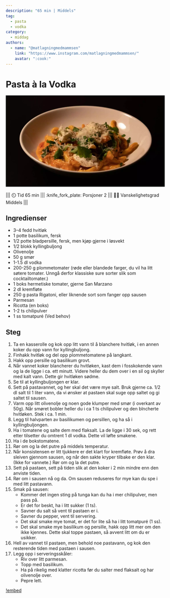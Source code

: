 ```yaml
---
description: "65 min | Middels"
tag:
  - pasta
  - vodka
category:
  - middag
authors:
  - name: "@matlagningmedmammsen"
    link: "https://www.instagram.com/matlagningmedmammsen/"
    avatar: ":cook:"
---
```


# Pasta à la Vodka

![](/static/pasta-a-la-vodka.webp)

<!-- dprint-ignore-start -->
||| :timer_clock: Tid
65 min
||| :knife_fork_plate: Porsjoner
2
||| :cook: Vanskelighetsgrad
Middels
|||
<!-- dprint-ignore-end -->

## Ingredienser

- 3–4 fedd hvitløk
- 1 potte basilikum, fersk
- 1/2 potte bladpersille, fersk, men kjøp gjerne i løsvekt
- 1/2 blokk kyllingbuljong
- Olivenolje
- 50 g smør
- 1-1.5 dl vodka
- 200-250 g plommetomater (røde eller blandede farger, du vil ha litt søtere tomater.
  Unngå derfor klassiske sure sorter slik som cocktailtomater.)
- 1 boks hermetiske tomater, gjerne San Marzano
- 2 dl kremfløte
- 250 g pasta Rigatoni, eller liknende sort som fanger opp sausen
- Parmesan
- Ricotta (en boks)
- 1-2 ts chilipulver
- 1 ss tomatpuré (Ved behov)

## Steg

1. Ta en kasserolle og kok opp litt vann til å blanchere hvitløk, i en annen koker du
   opp vann for kyllingbuljong.
2. Finhakk hvitløk og del opp plommetomatene på langkant.
3. Hakk opp persille og basilikum grovt.
4. Når vannet koker blancherer du hvitløken, kast dem i fosskokende vann og la de ligge
   i ca. ett minutt. Videre heller du dem over i en sil og skyller med kalt vann. Dette
   gir hvitløken sødme.
5. Se til at kyllingbuljongen er klar.
6. Sett på pastavannet, og her skal det være mye salt. Bruk gjerne ca. 1/2 dl salt til 1
   liter vann, da vi ønsker at pastaen skal suge opp saltet og gi saltet til sausen.
7. Varm opp litt olivenolje og noen gode klumper med smør (i overkant av 50g). Når
   smøret bobler heller du i ca 1 ts chilipulver og den blncherte hvitløken. Stek i ca.
   1 min.
8. Legg til halvparten av basilikumen og persillen, og ha så i kyllingbuljongen.
9. Ha i tomatene og salte dem med flaksalt. La de ligge i 30 sek, og rett etter
   tilsetter du omtrent 1 dl vodka. Dette vil løfte smakene.
10. Ha i de bokstomatene.
11. Rør om og la det putre på middels temperatur.
12. Når konsistensen er litt tjukkere er det klart for kremfløte. Prøv å dra sleiven
    gjennom sausen, og når den sakte kryper tilbake er den klar. (Ikke for vannete.) Rør
    om og la det putre.
13. Sett på pastaen, sett på tiden slik at den koker i 2 min mindre enn den anviste
    tiden.
14. Rør om i sausen nå og da. Om sausen reduseres for mye kan du spe i med litt
    pastavann.
15. Smak på sausen:
    - Kommer det ingen sting på tunga kan du ha i mer chilipulver, men pass på.
    - Er det for beskt, ha i litt sukker (1 ts).
    - Savner du salt så vent til pastaen er i.
    - Savner du pepper, vent til servering.
    - Det skal smake mye tomat, er det for lite så ha i litt tomatpuré (1 ss).
    - Det skal smake mye basilikum og persille, hakk opp litt mer om den ikke kjennes.
      Dette skal toppe pastaen, så avvent litt om du er usikker.
16. Hell av vannet til pastaen, men behold noe pastavann, og kok den resterende tiden
    med pastaen i sausen.
17. Legg opp i serveringsskåler:
    - Riv over litt parmesan.
    - Topp med basilikum.
    - Ha på rikelig med klatter ricotta før du salter med flaksalt og har olivenolje
      over.
    - Pepre lett.

[!embed](https://www.youtube.com/watch?v=aHvYHuASe8o)


<script type="application/ld+json">
{
  "@context": "https://schema.org/",
  "@type": "Recipe",
  "name": "Pasta à la Vodka",
  "image": "/static/pasta-a-la-vodka.webp",
  "video": "https://www.youtube.com/watch?v=aHvYHuASe8o",
  "author": {
    "@type": "Person",
    "name": "@matlagningmedmammsen",
    "url": "https://www.instagram.com/matlagningmedmammsen/"
  },
  "datePublished": "2024-05-30",
  "description": "65 min | Enkel",
  "prepTime": "PT25M",
  "cookTime": "PT40M",
  "totalTime": "PT65M",
  "recipeYield": "3 porsjoner",
  "recipeCategory": "Hovedrett",
  "recipeCuisine": "Italiensk",
  "keywords": "italiensk, pasta, vodka",
  "recipeIngredient": [
    "3–4 fedd hvitløk",
    "1 potte basilikum",
    "0.5 potte bladpersille",
    "0.5 kyllingbuljong",
    "olivenolje",
    "50 g smør",
    "1–1.5 dl vodka",
    "200–250 g plommetomater (røde eller blandede farger, og så søte som mulig)",
    "1 boks hermetiske tomater (gjerne San Marzano)",
    "2 dl kremfløte",
    "250 g pasta Rigatoni, eller liknende type som fanger opp masse saus",
    "Parmesan",
    "1 boks Ricotta",
    "1–2 ts chilipulver",
    "1 ss tomatpuré"
  ],
  "recipeInstructions": [
    {
      "@type": "HowToStep",
      "text": "Ta en kasserolle og kok opp litt vann til å blanchere hvitløk, i en annen koker du opp vann for kyllingbuljong."
    },
    {
      "@type": "HowToStep",
      "text": "Finhakk hvitløk og del opp plommetomatene på langkant."
    },
    {
      "@type": "HowToStep",
      "text": "Hakk opp persille og basilikum grovt."
    },
    {
      "@type": "HowToStep",
      "text": "Når vannet koker blancherer du hvitløken, kast dem i fosskokende vann og la de ligge i ca. ett minutt. Videre heller du dem over i en sil og skyller med kalt vann. Dette gir hvitløken sødme."
    },
    {
      "@type": "HowToStep",
      "text": "Se til at kyllingbuljongen er klar."
    },
    {
      "@type": "HowToStep",
      "text": "Sett på pastavannet, og her skal det være mye salt. Bruk gjerne ca. 1/2 dl salt til 1 liter vann, da vi ønsker at pastaen skal suge opp saltet og gi saltet til sausen."
    },
    {
      "@type": "HowToStep",
      "text": "Varm opp litt olivenolje og noen gode klumper med smør (i overkant av 50g). Når smøret bobler heller du i ca 1 ts chilipulver og den blncherte hvitløken. Stek i ca. 1 min."
    },
    {
      "@type": "HowToStep",
      "text": "Legg til halvparten av basilikumen og persillen, og ha så i kyllingbuljongen."
    },
    {
      "@type": "HowToStep",
      "text": "Ha i tomatene og salte dem med flaksalt. La de ligge i 30 sek, og rett etter tilsetter du omtrent 1 dl vodka. Dette vil løfte smakene."
    },
    {
      "@type": "HowToStep",
      "text": "Ha i de bokstomatene."
    },
    {
      "@type": "HowToStep",
      "text": "Rør om og la det putre på middels temperatur."
    },
    {
      "@type": "HowToStep",
      "text": "Når konsistensen er litt tjukkere er det klart for kremfløte. Prøv å dra sleiven gjennom sausen, og når den sakte kryper tilbake er den klar. (Ikke for vannete.) Rør om og la det putre."
    },
    {
      "@type": "HowToStep",
      "text": "Sett på pastaen, sett på tiden slik at den koker i 2 min mindre enn den anviste tiden."
    },
    {
      "@type": "HowToStep",
      "text": "Rør om i sausen nå og da. Om sausen reduseres for mye kan du spe i med litt pastavann."
    },
    {
      "@type": "HowToStep",
      "text": "Smak på sausen: (1) Kommer det ingen sting på tunga kan du ha i mer chilipulver, men pass på. (2) Er det for beskt, ha i litt sukker (1 ts). (3) Savner du salt så vent til pastaen er i. (4) Savner du pepper, vent til servering. (5) Det skal smake mye tomat, er det for lite så ha i litt tomatpuré (1 ss). (6) Det skal smake mye basilikum og persille, hakk opp litt mer om den ikke kjennes. Dette skal toppe pastaen, så avvent litt om du er usikker."
    },
    {
      "@type": "HowToStep",
      "text": "Hell av vannet til pastaen, men behold noe pastavann, og kok den resterende tiden med pastaen i sausen."
    },
    {
      "@type": "HowToStep",
      "text": "Legg opp i serveringsskåler. Topp med litt parmesan, basilikum, pepper og rikelig med klatter ricotta før du salter med flaksalt og har olivenolje
      over."
    }
  ]
}
</script>
